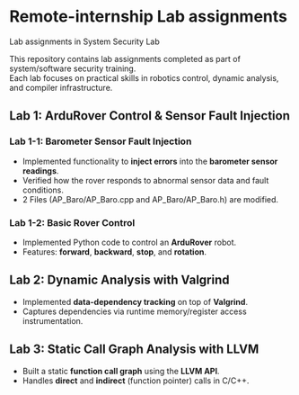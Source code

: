 # Remote-internship Lab assignments
Lab assignments in System Security Lab


This repository contains lab assignments completed as part of system/software security training.  
Each lab focuses on practical skills in robotics control, dynamic analysis, and compiler infrastructure.  

## Lab 1: ArduRover Control & Sensor Fault Injection
### Lab 1-1: Barometer Sensor Fault Injection
- Implemented functionality to **inject errors** into the **barometer sensor readings**.
- Verified how the rover responds to abnormal sensor data and fault conditions.
- 2 Files (AP_Baro/AP_Baro.cpp and AP_Baro/AP_Baro.h) are modified.


### Lab 1-2: Basic Rover Control
- Implemented Python code to control an **ArduRover** robot.
- Features: **forward**, **backward**, **stop**, and **rotation**.

## Lab 2: Dynamic Analysis with Valgrind
- Implemented **data-dependency tracking** on top of **Valgrind**.
- Captures dependencies via runtime memory/register access instrumentation.

## Lab 3: Static Call Graph Analysis with LLVM
- Built a static **function call graph** using the **LLVM API**.
- Handles **direct** and **indirect** (function pointer) calls in C/C++.
